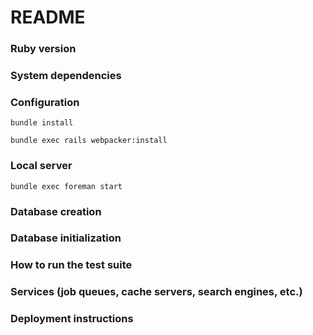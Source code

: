 # README

### Ruby version

### System dependencies

### Configuration

`bundle install`

`bundle exec rails webpacker:install`


### Local server

`bundle exec foreman start`

### Database creation

### Database initialization

### How to run the test suite

### Services (job queues, cache servers, search engines, etc.)

### Deployment instructions


